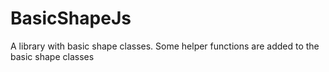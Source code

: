 # BasicShapeJs
A library with basic shape classes. Some helper functions are added to the basic shape classes
